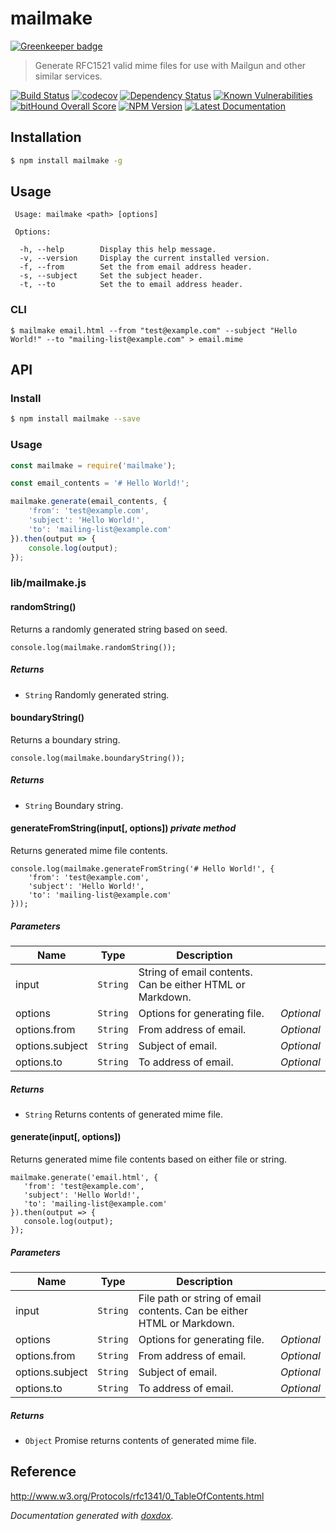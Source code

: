 # mailmake

[![Greenkeeper badge](https://badges.greenkeeper.io/neogeek/mailmake.svg)](https://greenkeeper.io/)

> Generate RFC1521 valid mime files for use with Mailgun and other similar services.

[![Build Status](https://travis-ci.org/neogeek/mailmake.svg?branch=master)](https://travis-ci.org/neogeek/mailmake)
[![codecov](https://img.shields.io/codecov/c/github/neogeek/mailmake/master.svg)](https://codecov.io/gh/neogeek/mailmake)
[![Dependency Status](https://david-dm.org/neogeek/mailmake.svg)](https://david-dm.org/neogeek/mailmake)
[![Known Vulnerabilities](https://snyk.io/test/npm/mailmake/badge.svg)](https://snyk.io/test/npm/mailmake)
[![bitHound Overall Score](https://www.bithound.io/github/neogeek/mailmake/badges/score.svg)](https://www.bithound.io/github/neogeek/mailmake)
[![NPM Version](http://img.shields.io/npm/v/mailmake.svg?style=flat)](https://www.npmjs.org/package/mailmake)
[![Latest Documentation](https://doxdox.org/images/badge-flat.svg)](https://doxdox.org/neogeek/mailmake)

## Installation

```bash
$ npm install mailmake -g
```

## Usage

```
 Usage: mailmake <path> [options]

 Options:

  -h, --help        Display this help message.
  -v, --version     Display the current installed version.
  -f, --from        Set the from email address header.
  -s, --subject     Set the subject header.
  -t, --to          Set the to email address header.
```

### CLI

```
$ mailmake email.html --from "test@example.com" --subject "Hello World!" --to "mailing-list@example.com" > email.mime
```

## API

### Install

```bash
$ npm install mailmake --save
```

### Usage

```javascript
const mailmake = require('mailmake');

const email_contents = '# Hello World!';

mailmake.generate(email_contents, {
    'from': 'test@example.com',
    'subject': 'Hello World!',
    'to': 'mailing-list@example.com'
}).then(output => {
    console.log(output);
});
```


### lib/mailmake.js


#### randomString() 

Returns a randomly generated string based on seed.

    console.log(mailmake.randomString());






##### Returns


- `String`  Randomly generated string.



#### boundaryString() 

Returns a boundary string.

    console.log(mailmake.boundaryString());






##### Returns


- `String`  Boundary string.



#### generateFromString(input[, options])  *private method*

Returns generated mime file contents.

    console.log(mailmake.generateFromString('# Hello World!', {
        'from': 'test@example.com',
        'subject': 'Hello World!',
        'to': 'mailing-list@example.com'
    }));




##### Parameters

| Name | Type | Description |  |
| ---- | ---- | ----------- | -------- |
| input | `String`  | String of email contents. Can be either HTML or Markdown. | &nbsp; |
| options | `String`  | Options for generating file. | *Optional* |
| options.from | `String`  | From address of email. | *Optional* |
| options.subject | `String`  | Subject of email. | *Optional* |
| options.to | `String`  | To address of email. | *Optional* |




##### Returns


- `String`  Returns contents of generated mime file.



#### generate(input[, options]) 

Returns generated mime file contents based on either file or string.

    mailmake.generate('email.html', {
       'from': 'test@example.com',
       'subject': 'Hello World!',
       'to': 'mailing-list@example.com'
    }).then(output => {
       console.log(output);
    });




##### Parameters

| Name | Type | Description |  |
| ---- | ---- | ----------- | -------- |
| input | `String`  | File path or string of email contents. Can be either HTML or Markdown. | &nbsp; |
| options | `String`  | Options for generating file. | *Optional* |
| options.from | `String`  | From address of email. | *Optional* |
| options.subject | `String`  | Subject of email. | *Optional* |
| options.to | `String`  | To address of email. | *Optional* |




##### Returns


- `Object`  Promise returns contents of generated mime file.




## Reference

<http://www.w3.org/Protocols/rfc1341/0_TableOfContents.html>

*Documentation generated with [doxdox](https://github.com/neogeek/doxdox).*
